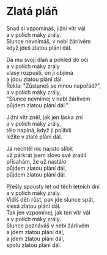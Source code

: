 # Zlatá pláň

Snad si vzpomínáš, jižní vítr vál  
a v polích máky zrály.  
Slunce nevnímáš, v nebi žárlivém  
když jdeš zlatou plání dál.

Dá mu svoji dlaň a pohled do očí   
a v polích máky zrály   
vlasy rozpustí, on ji objímá  
a jdou zlatou plání dál.  
Řekla: "Zůstaneš se mnou napořád?",  
a v polích máky zrály,  
"Slunce nevnímej v nebi žárlivém  
půjdem zlatou plání dál."  

Jižní vítr zněl, jak jen láska zní  
a v polích máky zrály,  
tělo napíná, když ji políbíš   
ležíte v zlaté pláni dál.

Já nechtěl nic najisto slíbit   
už párkrát jsem slovo své zradil   
přísahám, že už nastálo  
půjdem zlatou plání dál,   
půjdem zlatou plání dál.

Přešly spousty let od těch letních dní   
a v polích máky zrály.    
Vidíš děti růst, pak jde slunce spát,   
klesá zlatou plání dál.  
Tak jen vzpomínej, jak ten vítr vál   
a v polích máky zrály.   
Slunce poznáváš v nebi žárlivém  
a jdem zlatou plání dál,   
a jdem zlatou plání dál,  
spolu zlatou plání dál.
